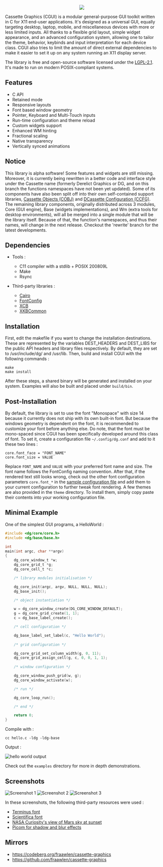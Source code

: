 <p align=center><img src="./extras/banner.svg"></p>

Cassette Graphics (CGUI) is a modular general-purpose GUI toolkit written in C for X11 end-user applications. It's designed as a universal GUI, equally targeting desktop, laptop, mobile, and miscellaneous devices with more or less limited inputs. All thanks to a flexible grid layout, simple widget appearance, and an advanced configuration system, allowing one to tailor the theme, behavior, keybinds and input interpretation for each device class. CGUI also tries to limit the amount of direct external dependencies to make it easier to set it up on any system running an X11 display server.

The library is free and open-source software licensed under the [LGPL-2.1](https://www.gnu.org/licenses/old-licenses/lgpl-2.1.html). It's made to run on modern POSIX-compliant systems.

Features
--------

- C API
- Retained mode
- Responsive layouts
- Font based window geometry
- Pointer, Keyboard and Multi-Touch inputs
- Run-time configuration and theme reload
- Custom widgets support
- Enhanced WM hinting
- Fractional scaling
- Native transparency
- Vertically synced animations

Notice
------

This library is alpha software! Some features and widgets are still missing. Moreover, it is currently being rewritten in a better code and interface style under the Cassette name (formerly Derelict Graphics or DG, and on this branch the functions namespaces have not been yet updated). Some of its components have also been split off into their own self-contained support libraries, [Cassette Objects (COBJ)](https://codeberg.org/fraawlen/cassette-objects) and [DCassette Configuration (CCFG)](https://codeberg.org/fraawlen/cassette). The remaining library components, originally distributed across 3 modules, Core (GUI engine), Base (widgets implementations), and Wm (extra tools for desktop environments), will all be merged into a single module that will be the library itself. Because of that, the function's namespaces, and thus their names, will change in the next release. Checkout the 'rewrite' branch for the latest developments.

Dependencies
------------

- Tools :

	- C11 compiler with a stdlib + POSIX 200809L
	- Make
	- Rsync

- Third-party libraries :

	- [Cairo](https://cgit.freedesktop.org/cairo/)
	- [FontConfig](https://gitlab.freedesktop.org/fontconfig/fontconfig)
	- [XCB](https://gitlab.freedesktop.org/xorg/lib/libxcb)
	- [XKBCommon](https://github.com/xkbcommon/libxkbcommon)

Installation
------------

First, edit the makefile if you want to change the installation destinations. These are represented by the variables DEST_HEADERS and DEST_LIBS for the public API headers and library files respectively. By default, they are set to /usr/include/dg/ and /usr/lib. Then, build and install CGUI with the following commands :

```
make
make install
```

After these steps, a shared binary will be generated and installed on your system. Examples will also be built and placed under `build/bin`.

Post-Installation
-----------------

By default, the library is set to use the font "Monospace" with size 14 because it currently does not ship with its own built-in font. But because the windows geometry is dependent on the font, it is recommended to customize your font before anything else. Do note, that the font must be mono-spaced since CGUI has been specifically developed around this class of font. To set it, create a configuration file `~/.config/dg.conf` and add to it these two lines :

```
core.font_face = "FONT_NAME"
core.font_size = VALUE
```

Replace `FONT_NAME` and `VALUE` with your preferred font name and size. The font name follows the FontConfig naming convention. After that, if the rendered text still looks wrong, check out the other font configuration parameters `core.font_*` in the [sample configuration file](dg.conf) and add them to your current configuration to further tweak font rendering. A few themes are also provided in the `theme` directory. To install them, simply copy paste their contents into your working configuration file.

Minimal Example
---------------

One of the simplest GUI programs, a HelloWorld :

```c
#include <dg/core/core.h>
#include <dg/base/base.h>

int
main(int argc, char **argv)
{
	dg_core_window_t *w;
	dg_core_grid_t *g;
	dg_core_cell_t *c;

	/* library modules initialisation */

	dg_core_init(argc, argv, NULL, NULL, NULL);
	dg_base_init();

	/* object instantiation */

	w = dg_core_window_create(DG_CORE_WINDOW_DEFAULT);
	g = dg_core_grid_create(1, 1);
	c = dg_base_label_create();

	/* cell configuration */

	dg_base_label_set_label(c, "Hello World");
	
	/* grid configuration */

	dg_core_grid_set_column_width(g, 0, 11);
	dg_core_grid_assign_cell(g, c, 0, 0, 1, 1);
	
	/* window configuration */

	dg_core_window_push_grid(w, g);
	dg_core_window_activate(w);

	/* run */

	dg_core_loop_run();

	/* end */

	return 0;
}
```

Compile with :

```
cc hello.c -ldg -ldg-base 
```

Output :

![hello world output](./extras/hello.png)

Check out the `examples` directory for more in depth demonstrations.

Screenshots
-----------

![Screenshot 1](./extras/screenshot-1.png)
![Screenshot 2](./extras/screenshot-2.png)
![Screenshot 3](./extras/screenshot-3.png)

In these screenshots, the following third-party resources were used :

- [Terminus font](https://terminus-font.sourceforge.net/)
- [Scientifica font](https://github.com/nerdypepper/scientifica)
- [NASA Curiosity's view of Mars sky at sunset](https://www.nasa.gov/)
- [Picom for shadow and blur effects](https://github.com/yshui/picom)

Mirrors
-------

- https://codeberg.org/fraawlen/cassette-graphics
- https://github.com/fraawlen/cassette-graphics


